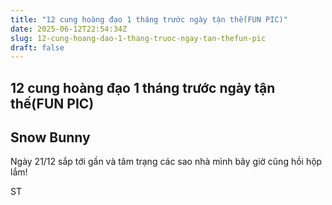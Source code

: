 ```yaml
---
title: "12 cung hoàng đạo 1 tháng trước ngày tận thế(FUN PIC)"
date: 2025-06-12T22:54:34Z
slug: 12-cung-hoang-dao-1-thang-truoc-ngay-tan-thefun-pic
draft: false
---
```


## 12 cung hoàng đạo 1 tháng trước ngày tận thế(FUN PIC)

## Snow Bunny

Ngày 21/12 sắp tới gần và tâm trạng các sao nhà mình bây giờ cũng hồi hộp lắm!












ST